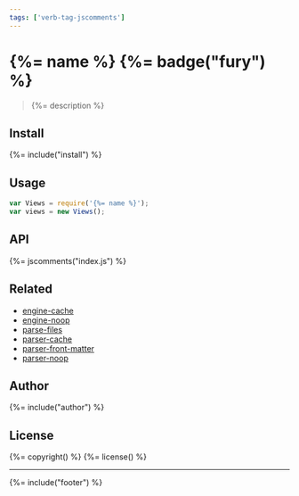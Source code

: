 ```yaml
---
tags: ['verb-tag-jscomments']
---
```

# {%= name %} {%= badge("fury") %}

> {%= description %}

## Install
{%= include("install") %}

## Usage

```js
var Views = require('{%= name %}');
var views = new Views();
```

## API
{%= jscomments("index.js") %}

## Related

* [engine-cache]
* [engine-noop]
* [parse-files]
* [parser-cache]
* [parser-front-matter]
* [parser-noop]

## Author
{%= include("author") %}

## License
{%= copyright() %}
{%= license() %}

***

{%= include("footer") %}


[engine-cache]: https://github.com/jonschlinkert/engine-cache
[engine-noop]: https://github.com/jonschlinkert/engine-noop
[js-beautify]: https://github.com/einars/js-beautify
[parse-files]: https://github.com/jonschlinkert/parse-files
[parser-cache]: https://github.com/jonschlinkert/parser-cache
[parser-front-matter]: https://github.com/jonschlinkert/parser-front-matter
[parser-noop]: https://github.com/jonschlinkert/parser-noop